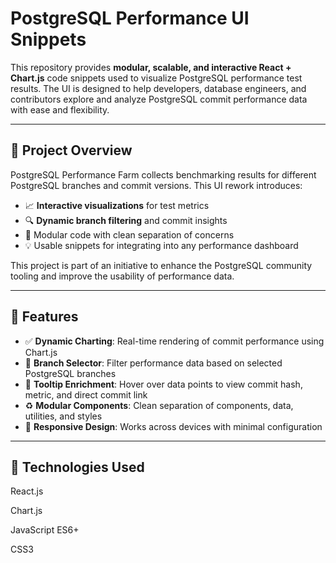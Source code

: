 # PostgreSQL Performance UI Snippets

This repository provides **modular, scalable, and interactive React + Chart.js** code snippets used to visualize PostgreSQL performance test results. The UI is designed to help developers, database engineers, and contributors explore and analyze PostgreSQL commit performance data with ease and flexibility.

---

## 🚀 Project Overview

PostgreSQL Performance Farm collects benchmarking results for different PostgreSQL branches and commit versions. This UI rework introduces:

- 📈 **Interactive visualizations** for test metrics
- 🔍 **Dynamic branch filtering** and commit insights
- 🔧 Modular code with clean separation of concerns
- 💡 Usable snippets for integrating into any performance dashboard

This project is part of an initiative to enhance the PostgreSQL community tooling and improve the usability of performance data.

---

## 🧩 Features

- ✅ **Dynamic Charting**: Real-time rendering of commit performance using Chart.js
- 🔄 **Branch Selector**: Filter performance data based on selected PostgreSQL branches
- 🧠 **Tooltip Enrichment**: Hover over data points to view commit hash, metric, and direct commit link
- ♻️ **Modular Components**: Clean separation of components, data, utilities, and styles
- 📱 **Responsive Design**: Works across devices with minimal configuration

---

## 📌 Technologies Used
React.js

Chart.js

JavaScript ES6+

CSS3



